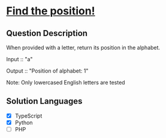 # [Find the position!](https://www.codewars.com/kata/5808e2006b65bff35500008f/)

## Question Description

When provided with a letter, return its position in the alphabet.

Input :: "a"

Output :: "Position of alphabet: 1"

Note: Only lowercased English letters are tested

## Solution Languages

- [x] TypeScript
- [x] Python
- [ ] PHP
